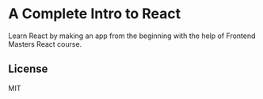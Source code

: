 # A Complete Intro to React

Learn React by making an app from the beginning with the help of Frontend Masters React course.

## License

MIT

[gh-page]: https://github.com/abhishekdevinfo/complete-intro-to-react-frontend-masters
